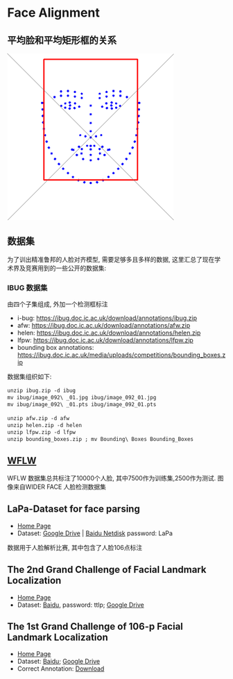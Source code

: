 # Face Alignment

## 平均脸和平均矩形框的关系

![](/docs/assets/meanshape-meanbbox.png)


## 数据集

为了训出精准鲁邦的人脸对齐模型, 需要足够多且多样的数据, 这里汇总了现在学术界及竞赛用到的一些公开的数据集:

### IBUG 数据集

由四个子集组成, 外加一个检测框标注

- i-bug: https://ibug.doc.ic.ac.uk/download/annotations/ibug.zip
- afw: https://ibug.doc.ic.ac.uk/download/annotations/afw.zip
- helen: https://ibug.doc.ic.ac.uk/download/annotations/helen.zip
- lfpw: https://ibug.doc.ic.ac.uk/download/annotations/lfpw.zip
- bounding box annotations: https://ibug.doc.ic.ac.uk/media/uploads/competitions/bounding_boxes.zip

数据集组织如下:
```
unzip ibug.zip -d ibug
mv ibug/image_092\ _01.jpg ibug/image_092_01.jpg
mv ibug/image_092\ _01.pts ibug/image_092_01.pts

unzip afw.zip -d afw
unzip helen.zip -d helen
unzip lfpw.zip -d lfpw
unzip bounding_boxes.zip ; mv Bounding\ Boxes Bounding_Boxes
```

## [WFLW](https://wywu.github.io/projects/LAB/WFLW.html)

WFLW 数据集总共标注了10000个人脸, 其中7500作为训练集,2500作为测试. 图像来自WIDER FACE 人脸检测数据集

## LaPa-Dataset for face parsing

- [Home Page](https://github.com/JDAI-CV/lapa-dataset)
- Dataset: [Google Drive](https://drive.google.com/file/d/1XOBoRGSraP50_pS1YPB8_i8Wmw_5L-NG/view?usp=sharing) | [Baidu Netdisk](https://pan.baidu.com/s/10GDmsmJJ28ugEJzj5Mu9gQ) password: LaPa

数据用于人脸解析比赛, 其中包含了人脸106点标注

## The 2nd Grand Challenge of Facial Landmark Localization 

- [Home Page](https://fllc-icpr2020.github.io/home/)
- Dataset:  [Baidu](https://pan.baidu.com/s/10jLmWAXRzZ2tN1oRef7Fug), password: ttlp; [Google Drive](https://drive.google.com/file/d/16fiVoBaTtOevQa4mH34rWggfkNKNEL2A/view?usp=sharing)

## The 1st Grand Challenge of 106-p Facial Landmark Localization

- [Home Page](https://facial-landmarks-localization-challenge.github.io/#index)
- Dataset: [Baidu](https://pan.baidu.com/s/1Sma_Lv_y-DtrXgDblYTucA); [Google Drive](https://drive.google.com/uc?id=1gD4xcUUKQo6-70KgBUbODSdQtb_tnuvu&export=download)
- Correct Annotation: [Download](https://github.com/facial-landmarks-localization-challenge/facial-landmarks-localization-challenge.github.io/blob/master/Corrected_landmark.zip?raw=true)